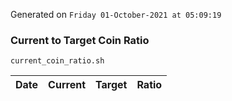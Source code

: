 Generated on `Friday 01-October-2021 at 05:09:19`

### Current to Target Coin Ratio
`current_coin_ratio.sh`

Date|Current|Target|Ratio
---|---|---|---
